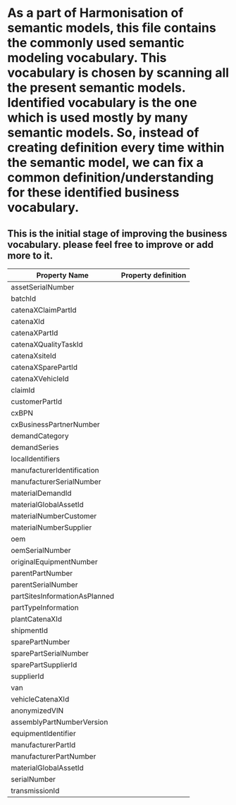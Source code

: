 # As a part of Harmonisation of semantic models, this file contains the commonly used semantic modeling vocabulary. This vocabulary is chosen by scanning all the present semantic models. Identified vocabulary is the one which is used mostly by many semantic models. So, instead of creating definition every time within the semantic model, we can fix a common definition/understanding for these identified business vocabulary.
## This is the initial stage of improving the business vocabulary. please feel free to improve or add more to it.

| Property Name              | Property definition |
|----------------------------|:-------------------:|
| assetSerialNumber          |                     |
| batchId                    |                     |
| catenaXClaimPartId         |                     |
| catenaXId                  |                     |
| catenaXPartId              |                     |
| catenaXQualityTaskId       |                     |
| catenaXsiteId              |                     |
| catenaXSparePartId         |                     |
| catenaXVehicleId           |                     |
| claimId                    |                     |
| customerPartId             |                     |
| cxBPN                      |                     |
| cxBusinessPartnerNumber    |                     |
| demandCategory             |                     |
| demandSeries               |                     |
| localIdentifiers           |                     |
| manufacturerIdentification |                     |
| manufacturerSerialNumber   |                     |
| materialDemandId           |                     |
| materialGlobalAssetId      |                     |
| materialNumberCustomer     |                     |
| materialNumberSupplier     |                     |
| oem                        |                     |
| oemSerialNumber            |                     |
| originalEquipmentNumber    |                     |
| parentPartNumber           |                     |
| parentSerialNumber         |                     |
| partSitesInformationAsPlanned |                     |
| partTypeInformation        |                     |
| plantCatenaXId             |                     |
| shipmentId                 |                     |
| sparePartNumber            |                     |
| sparePartSerialNumber      |                     |
| sparePartSupplierId        |                     |
| supplierId                 |                     |
| van                        |                     |
| vehicleCatenaXId           |                     |
| anonymizedVIN              |                     |
| assemblyPartNumberVersion  |                     |
| equipmentIdentifier        |                     |
| manufacturerPartId         |                     |
| manufacturerPartNumber     |                     |
| materialGlobalAssetId      |                     |
| serialNumber               |                     |
| transmissionId             |                     |
